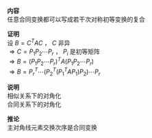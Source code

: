 **内容**  
任意合同变换都可以写成若干次对称初等变换的复合  
  
**证明**  
设 $B=C^TAC$ ， $C$ 非异  
$\Rightarrow C=P_1P_2\cdots P_r$ ， $P_i$ 是初等矩阵  
$\Rightarrow B=(P_1P_2\cdots P_r)^TA(P_1P_2\cdots P_r)$  
$\Rightarrow B= P_r^T\cdots(P_2^T(P_1^TAP_1)P_2)\cdots P_r$  
  
**说明**  
相似关系下的对角化  
合同关系下的对角化  
  
**推论**  
主对角线元素交换次序是合同变换  

